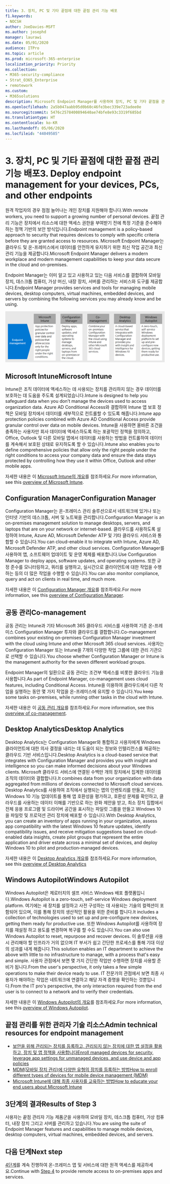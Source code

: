 ```yaml
---
title: 3. 장치, PC 및 기타 끝점에 대한 끝점 관리 기능 배포
f1.keywords:
- NOCSH
author: JoeDavies-MSFT
ms.author: josephd
manager: laurawi
ms.date: 05/01/2020
audience: ITPro
ms.topic: article
ms.prod: microsoft-365-enterprise
localization_priority: Priority
ms.collection:
- M365-security-compliance
- Strat_O365_Enterprise
- remotework
ms.custom:
- M365solutions
description: Microsoft Endpoint Manager를 사용하여 장치, PC 및 기타 끝점을 관리합니다.
ms.openlocfilehash: 2a5b047aabb95d0b60c46fe3bec339e723adee0e
ms.sourcegitcommit: 5476c2578400894640ae74bfe8e93c3319f685bd
ms.translationtype: HT
ms.contentlocale: ko-KR
ms.lasthandoff: 05/06/2020
ms.locfileid: "44049585"
---
```

# <a name="3-deploy-endpoint-management-for-your-devices-pcs-and-other-endpoints"></a><span data-ttu-id="c7576-103">3. 장치, PC 및 기타 끝점에 대한 끝점 관리 기능 배포</span><span class="sxs-lookup"><span data-stu-id="c7576-103">3. Deploy endpoint management for your devices, PCs, and other endpoints</span></span>

<span data-ttu-id="c7576-104">원격 작업자의 경우 점점 늘어나는 개인 장치를 지원해야 합니다.</span><span class="sxs-lookup"><span data-stu-id="c7576-104">With remote workers, you need to support a growing number of personal devices.</span></span> <span data-ttu-id="c7576-105">끝점 관리 기능은 장치에서 리소스에 대한 액세스 권한을 부여받기 전에 특정 기준을 준수해야 하는 정책 기반의 보안 방식입니다.</span><span class="sxs-lookup"><span data-stu-id="c7576-105">Endpoint management is a policy-based approach to security that requires devices to comply with specific criteria before they are granted access to resources.</span></span> <span data-ttu-id="c7576-106">Microsoft Endpoint Manager는 클라우드 및 온-프레미스에서 데이터를 안전하게 유지하기 위한 최신 작업 공간과 최신 관리 기능을 제공합니다.</span><span class="sxs-lookup"><span data-stu-id="c7576-106">Microsoft Endpoint Manager delivers a modern workplace and modern management capabilities to keep your data secure in the cloud and on-premises.</span></span> 

<span data-ttu-id="c7576-107">Endpoint Manager는 이미 알고 있고 사용하고 있는 다음 서비스를 결합하여 모바일 장치, 데스크톱 컴퓨터, 가상 머신, 내장 장치, 서버를 관리하는 서비스와 도구를 제공합니다.</span><span class="sxs-lookup"><span data-stu-id="c7576-107">Endpoint Manager provides services and tools for managing mobile devices, desktop computers, virtual machines, embedded devices, and servers by combining the following services you may already know and be using.</span></span>

![끝점 관리용 구성 요소](../media/empower-people-to-work-remotely/endpoint-managment-step-grid.png)

## <a name="microsoft-intune"></a><span data-ttu-id="c7576-109">Microsoft Intune</span><span class="sxs-lookup"><span data-stu-id="c7576-109">Microsoft Intune</span></span>

<span data-ttu-id="c7576-110">Intune은 조직 데이터에 액세스하는 데 사용되는 장치를 관리하지 않는 경우 데이터를 보호하는 데 도움을 주도록 설계되었습니다.</span><span class="sxs-lookup"><span data-stu-id="c7576-110">Intune is designed to help you safeguard data when you don’t manage the devices used to access organization data.</span></span> <span data-ttu-id="c7576-111">Azure AD Conditional Access와 결합하여 Intune 앱 보호 정책은 모바일 장치에서 데이터를 세부적으로 컨트롤할 수 있도록 해줍니다.</span><span class="sxs-lookup"><span data-stu-id="c7576-111">Intune app protection policies combined with Azure AD Conditional Access provide granular control over data on mobile devices.</span></span> <span data-ttu-id="c7576-112">Intune을 사용하면 올바른 조건을 충족하는 사용자만 회사 데이터에 액세스하도록 하는 포괄적인 정책을 정의하고, Office, Outlook 및 다른 모바일 앱에서 데이터를 사용하는 방법을 컨트롤하여 데이터를 계속해서 보호된 상태로 유지하도록 할 수 있습니다.</span><span class="sxs-lookup"><span data-stu-id="c7576-112">Intune also enables you to define comprehensive policies that allow only the right people under the right conditions to access your company data and ensure the data stays protected by controlling how they use it within Office, Outlook and other mobile apps.</span></span>

<span data-ttu-id="c7576-113">자세한 내용은 이 [Microsoft Intune의 개요](https://docs.microsoft.com/intune/fundamentals/what-is-intune)를 참조하세요.</span><span class="sxs-lookup"><span data-stu-id="c7576-113">For more information, see this [overview of Microsoft Intune](https://docs.microsoft.com/intune/fundamentals/what-is-intune).</span></span>

## <a name="configuration-manager"></a><span data-ttu-id="c7576-114">Configuration Manager</span><span class="sxs-lookup"><span data-stu-id="c7576-114">Configuration Manager</span></span>

<span data-ttu-id="c7576-115">Configuration Manager는 온-프레미스 관리 솔루션으로서 네트워크에 있거나 또는 인터넷 기반의 데스크톱, 서버 및 노트북을 관리합니다.</span><span class="sxs-lookup"><span data-stu-id="c7576-115">Configuration Manager is an on-premises management solution to manage desktops, servers, and laptops that are on your network or internet-based.</span></span> <span data-ttu-id="c7576-116">클라우드를 사용하도록 설정하여 Intune, Azure AD, Microsoft Defender ATP 및 기타 클라우드 서비스와 통합할 수 있습니다.</span><span class="sxs-lookup"><span data-stu-id="c7576-116">You can cloud-enable it to integrate with Intune, Azure AD, Microsoft Defender ATP, and other cloud services.</span></span> <span data-ttu-id="c7576-117">Configuration Manager를 사용하여 앱, 소프트웨어 업데이트 및 운영 체제를 배포합니다.</span><span class="sxs-lookup"><span data-stu-id="c7576-117">Use Configuration Manager to deploy apps, software updates, and operating systems.</span></span> <span data-ttu-id="c7576-118">또한 규정 준수를 모니터링하고, 쿼리를 실행하고, 실시간으로 클라이언트에 대한 작업을 수행하는 등의 더 많은 작업을 수행할 수 있습니다.</span><span class="sxs-lookup"><span data-stu-id="c7576-118">You can also monitor compliance, query and act on clients in real time, and much more.</span></span>

<span data-ttu-id="c7576-119">자세한 내용은 이 [Configuration Manager 개요](https://docs.microsoft.com/mem/configmgr/core/understand/introduction)를 참조하세요.</span><span class="sxs-lookup"><span data-stu-id="c7576-119">For more information, see this [overview of Configuration Manager](https://docs.microsoft.com/mem/configmgr/core/understand/introduction).</span></span>

## <a name="co-management"></a><span data-ttu-id="c7576-120">공동 관리</span><span class="sxs-lookup"><span data-stu-id="c7576-120">Co-management</span></span>

<span data-ttu-id="c7576-121">공동 관리는 Intune과 기타 Microsoft 365 클라우드 서비스를 사용하여 기존 온-프레미스 Configuration Manager 투자와 클라우드를 결합합니다.</span><span class="sxs-lookup"><span data-stu-id="c7576-121">Co-management combines your existing on-premises Configuration Manager investment with the cloud using Intune and other Microsoft 365 cloud services.</span></span> <span data-ttu-id="c7576-122">사용자는 Configuration Manager 또는 Intune을 7개의 다양한 작업 그룹에 대한 관리 기관으로 선택할 수 있습니다.</span><span class="sxs-lookup"><span data-stu-id="c7576-122">You choose whether Configuration Manager or Intune is the management authority for the seven different workload groups.</span></span>

<span data-ttu-id="c7576-123">Endpoint Manager의 일환으로 공동 관리는 조건부 액세스를 비롯한 클라우드 기능을 사용합니다.</span><span class="sxs-lookup"><span data-stu-id="c7576-123">As part of Endpoint Manager, co-management uses cloud features, including Conditional Access.</span></span> <span data-ttu-id="c7576-124">Intune을 이용하여 클라우드에서 다른 작업을 실행하는 동안 몇 가지 작업을 온-프레미스에 유지할 수 있습니다.</span><span class="sxs-lookup"><span data-stu-id="c7576-124">You keep some tasks on-premises, while running other tasks in the cloud with Intune.</span></span>

<span data-ttu-id="c7576-125">자세한 내용은 이 [공동 관리 개요](https://docs.microsoft.com/mem/configmgr/comanage/overview)를 참조하세요.</span><span class="sxs-lookup"><span data-stu-id="c7576-125">For more information, see this [overview of co-management](https://docs.microsoft.com/mem/configmgr/comanage/overview).</span></span>

## <a name="desktop-analytics"></a><span data-ttu-id="c7576-126">Desktop Analytics</span><span class="sxs-lookup"><span data-stu-id="c7576-126">Desktop Analytics</span></span>

<span data-ttu-id="c7576-127">Desktop Analytics는 Configuration Manager와 통합하고 사용자에게 Windows 클라이언트에 대한 의사 결정을 내리는 데 도움이 되는 정보와 인텔리전스를 제공하는 클라우드 기반 서비스입니다.</span><span class="sxs-lookup"><span data-stu-id="c7576-127">Desktop Analytics is a cloud-based service that integrates with Configuration Manager and provides you with insight and intelligence so you can make informed decisions about your Windows clients.</span></span> <span data-ttu-id="c7576-128">Microsoft 클라우드 서비스에 연결된 수백만 개의 장치에서 집계한 데이터를 조직의 데이터와 결합합니다.</span><span class="sxs-lookup"><span data-stu-id="c7576-128">It combines data from your organization with data aggregated from millions of devices connected to Microsoft cloud services.</span></span> <span data-ttu-id="c7576-129">Desktop Analytics를 사용하여 조직에서 실행되는 앱의 인벤토리를 만들고, 최신 Windows 10 기능 업데이트를 통해 앱 호환성을 평가하고, 호환성 문제를 확인하고, 클라우드를 사용하는 데이터 이해를 기반으로 하는 완화 제안을 받고, 최소 장치 집합에서 전체 응용 프로그램 및 드라이버 공간을 표시하는 파일럿 그룹을 만들고 Windows 10을 파일럿 및 프로덕션 관리 장치에 배포할 수 있습니다.</span><span class="sxs-lookup"><span data-stu-id="c7576-129">With Desktop Analytics, you can create an inventory of apps running in your organization, assess app compatibility with the latest Windows 10 feature updates, identify compatibility issues, and receive mitigation suggestions based on cloud-enabled data insights, create pilot groups that represent the entire application and driver estate across a minimal set of devices, and deploy Windows 10 to pilot and production-managed devices.</span></span>

<span data-ttu-id="c7576-130">자세한 내용은 이 [Desktop Analytics 개요](https://docs.microsoft.com/mem/configmgr/desktop-analytics/overview)를 참조하세요.</span><span class="sxs-lookup"><span data-stu-id="c7576-130">For more information, see this [overview of Desktop Analytics](https://docs.microsoft.com/mem/configmgr/desktop-analytics/overview)</span></span>

## <a name="windows-autopilot"></a><span data-ttu-id="c7576-131">Windows Autopilot</span><span class="sxs-lookup"><span data-stu-id="c7576-131">Windows Autopilot</span></span>

<span data-ttu-id="c7576-132">Windows Autopilot은 제로터치의 셀프 서비스 Windows 배포 플랫폼입니다.</span><span class="sxs-lookup"><span data-stu-id="c7576-132">Windows Autopilot is a zero-touch, self-service Windows deployment platform.</span></span> <span data-ttu-id="c7576-133">여기에는 새 장치를 설정하고 사전 구성하는 데 사용되는 기술의 컬렉션이 포함되어 있으며, 이를 통해 장치의 생산적인 활용을 위한 준비를 합니다.</span><span class="sxs-lookup"><span data-stu-id="c7576-133">It includes a collection of technologies used to set up and pre-configure new devices, getting them ready for productive use.</span></span> <span data-ttu-id="c7576-134">또한 Windows Autopilot를 사용하여 장치를 재설정 하고 용도를 변경하며 복구를 할 수도 있습니다.</span><span class="sxs-lookup"><span data-stu-id="c7576-134">You can also use Windows Autopilot to reset, repurpose and recover devices.</span></span> <span data-ttu-id="c7576-135">이 솔루션을 사용 시 관리해야 할 인프라가 거의 없으며 IT 부서가 쉽고 간단한 프로세스를 통해 기대 이상의 성과를 내게 해줍니다.</span><span class="sxs-lookup"><span data-stu-id="c7576-135">This solution enables an IT department to achieve the above with little to no infrastructure to manage, with a process that's easy and simple.</span></span> <span data-ttu-id="c7576-136">사용자 관점에서 보면 몇 가지 간단한 작업만 수행하면 장치를 사용할 준비가 됩니다.</span><span class="sxs-lookup"><span data-stu-id="c7576-136">From the user's perspective, it only takes a few simple operations to make their device ready to use.</span></span> <span data-ttu-id="c7576-137">IT 전문가의 관점에서 보면 최종 사용자가 해야하는 작업은 네트워크에 연결하고 해당 자격 증명을 확인하는 것뿐입니다.</span><span class="sxs-lookup"><span data-stu-id="c7576-137">From the IT pro's perspective, the only interaction required from the end user is to connect to a network and to verify their credentials.</span></span>

<span data-ttu-id="c7576-138">자세한 내용은 이 [Windows Autopilot의 개요](https://docs.microsoft.com/windows/deployment/windows-autopilot/windows-autopilot)를 참조하세요.</span><span class="sxs-lookup"><span data-stu-id="c7576-138">For more information, see this [overview of Windows Autopilot](https://docs.microsoft.com/windows/deployment/windows-autopilot/windows-autopilot).</span></span>

## <a name="admin-technical-resources-for-endpoint-management"></a><span data-ttu-id="c7576-139">끝점 관리를 위한 관리자 기술 리소스</span><span class="sxs-lookup"><span data-stu-id="c7576-139">Admin technical resources for endpoint management</span></span>

- [<span data-ttu-id="c7576-140">보안을 위해 관리되는 장치를 등록하고, 관리되지 않는 장치에 대한 앱 설정을 활용하고, 장치 및 앱 정책을 사용합니다</span><span class="sxs-lookup"><span data-stu-id="c7576-140">Enroll managed devices for security, leverage app settings for unmanaged devices, and use device and app policies</span></span>](https://docs.microsoft.com/microsoft-365/enterprise/mobility-infrastructure)
- [<span data-ttu-id="c7576-141">MDM(모바일 장치 관리)에 다양한 유형의 장치를 등록하는 방법</span><span class="sxs-lookup"><span data-stu-id="c7576-141">How to enroll different types of devices for mobile device management (MDM)</span></span>](https://docs.microsoft.com/mem/intune/enrollment/device-enrollment)
- [<span data-ttu-id="c7576-142">Microsoft Intune에 대해 최종 사용자를 교육하는 방법</span><span class="sxs-lookup"><span data-stu-id="c7576-142">How to educate your end users about Microsoft Intune</span></span>](https://docs.microsoft.com/mem/intune/fundamentals/end-user-educate)
 
## <a name="results-of-step-3"></a><span data-ttu-id="c7576-143">3단계의 결과</span><span class="sxs-lookup"><span data-stu-id="c7576-143">Results of Step 3</span></span>

<span data-ttu-id="c7576-144">사용자는 끝점 관리자 기능 제품군을 사용하여 모바일 장치, 데스크톱 컴퓨터, 가상 컴퓨터, 내장 장치 그리고 서버를 관리하고 있습니다.</span><span class="sxs-lookup"><span data-stu-id="c7576-144">You are using the suite of Endpoint Manager features and capabilities to manage mobile devices, desktop computers, virtual machines, embedded devices, and servers.</span></span>

## <a name="next-step"></a><span data-ttu-id="c7576-145">다음 단계</span><span class="sxs-lookup"><span data-stu-id="c7576-145">Next step</span></span>

<span data-ttu-id="c7576-146">[4단계](empower-people-to-work-remotely-teams-productivity-apps.md)를 계속 진행하여 온-프레미스 앱 및 서비스에 대한 원격 액세스를 제공하세요.</span><span class="sxs-lookup"><span data-stu-id="c7576-146">Continue with [Step 4](empower-people-to-work-remotely-teams-productivity-apps.md) to provide remote access to on-premises apps and services.</span></span>
